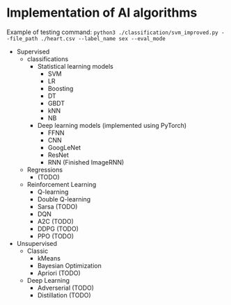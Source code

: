 # Implementation of AI algorithms

Example of testing command:
`python3 ./classification/svm_improved.py --file_path ./heart.csv --label_name sex --eval_mode`

- Supervised
    - classifications
        - Statistical learning models
            - SVM
            - LR
            - Boosting
            - DT
            - GBDT
            - kNN
            - NB
        - Deep learning models (implemented using PyTorch)
            - FFNN
            - CNN
            - GoogLeNet
            - ResNet
            - RNN (Finished ImageRNN)
    - Regressions
        - (TODO)
    - Reinforcement Learning
        - Q-learning
        - Double Q-learning
        - Sarsa (TODO)
        - DQN
        - A2C (TODO)
        - DDPG (TODO)
        - PPO (TODO)
- Unsupervised
    - Classic
        - kMeans
        - Bayesian Optimization
        - Apriori (TODO)
    - Deep Learning
        - Adverserial (TODO)
        - Distillation (TODO)